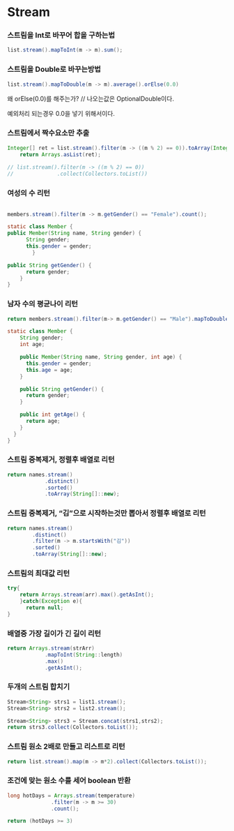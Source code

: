 # Stream

### 스트림을 Int로 바꾸어 합을 구하는법

```java
list.stream().mapToInt(m -> m).sum();
```

### 스트림을 Double로 바꾸는방법

```java
list.stream().mapToDouble(m -> m).average().orElse(0.0)
```

왜 orElse(0.0)를 해주는가? // 나오는값은 OptionalDouble이다.

예외처리 되는경우 0.0을 넣기 위해서이다.

### 스트림에서 짝수요소만 추출

```java
Integer[] ret = list.stream().filter(m -> ((m % 2) == 0)).toArray(Integer[]::new);
    return Arrays.asList(ret);
            
// list.stream().filter(m -> ((m % 2) == 0))
//              .collect(Collectors.toList())
```

### 여성의 수 리턴

```java

members.stream().filter(m -> m.getGender() == "Female").count();

static class Member {
public Member(String name, String gender) {
      String gender;
      this.gender = gender;
		}

public String getGender() {
      return gender;
    }
}
```

### 남자 수의 평균나이 리턴

```java
return members.stream().filter(m-> m.getGender() == "Male").mapToDouble(m->m.getAge()).average().orElse(0.0);

static class Member {
    String gender;
    int age;

    public Member(String name, String gender, int age) {
      this.gender = gender;
      this.age = age;
    }

    public String getGender() {
      return gender;
    }

    public int getAge() {
      return age;
    }
  }
}
```

### 스트림 중복제거, 정렬후 배열로 리턴

```java
return names.stream()
            .distinct()
            .sorted()
            .toArray(String[]::new);

```

### 스트림 중복제거, “김”으로 시작하는것만 뽑아서 정렬후 배열로 리턴

```java
return names.stream()
        .distinct()
        .filter(m -> m.startsWith("김"))
        .sorted()
        .toArray(String[]::new);
```

### 스트림의 최대값 리턴

```java
try{
    return Arrays.stream(arr).max().getAsInt();
    }catch(Exception e){
      return null;
}
```

### 배열중 가장 길이가 긴 길이 리턴

```java
return Arrays.stream(strArr)
            .mapToInt(String::length)
            .max()
            .getAsInt();
```

### 두개의 스트림 합치기

```java
Stream<String> strs1 = list1.stream();
Stream<String> strs2 = list2.stream();

Stream<String> strs3 = Stream.concat(strs1,strs2);
return strs3.collect(Collectors.toList());
```

### 스트림 원소 2배로 만들고 리스트로 리턴

```java
return list.stream().map(m -> m*2).collect(Collectors.toList());
```

### 조건에 맞는 원소 수를 세어 boolean 반환
```java
long hotDays = Arrays.stream(temperature)
              .filter(m -> m >= 30)
              .count();       

return (hotDays >= 3)
```
